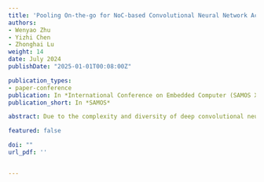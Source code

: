 ```yaml
---
title: 'Pooling On-the-go for NoC-based Convolutional Neural Network Accelerator'
authors:
- Wenyao Zhu
- Yizhi Chen
- Zhonghai Lu
weight: 14
date: July 2024
publishDate: "2025-01-01T00:08:00Z"

publication_types:
- paper-conference
publication: In *International Conference on Embedded Computer (SAMOS XXIV)*
publication_short: In *SAMOS*

abstract: Due to the complexity and diversity of deep convolutional neural networks (CNNs), Network-on-chip (NoC) based CNN accelerators have grown in popularity to improve inference efficiency and flexibility. Current optimization approaches focus on computational-heavy layers. Therefore, pooling layers are often ignored and processed individually using general processing units. In this work, we explore the acceleration of pooling layers by in-network processing. We propose a pooling on-the-go method to do the pooling operations while transmitting its prior layer outputs. Consequently, we combine the pooling layer with its prior convolution layer to remove unnecessary data movements. We demonstrate our method on a cycle-accurate NoC-CNN accelerator simulator on two CNN models, LeNet and VGG16. The results show that the processing time of individual pooling layers is almost eliminated by around 99%. Compared with the pooling standalone baseline, we can achieve 1.09x speedup in the full LeNet model, and up to 1.16x speedup in the combined layers that our approach applies.

featured: false

doi: ""
url_pdf: ''


---
```

